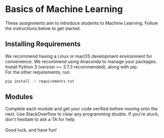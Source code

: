 # Basics of Machine Learning
These assignments aim to introduce students to Machine Learning. Follow the instructions below to get started.
## Installing Requirements
We recommend having a Linux or macOS development environment for convenience. We recommend using Anaconda to manage your packages. <br>
Install Python 3 (version >= 3.7.3 recommended), along with pip. <br>
For the other requirements, run:
```bash
pip install -r requirements.txt
```
## Modules
Complete each module and get your code verified before moving onto the next. Use StackOverflow to clear any programming doubts. If you're stuck, don't hesitate to ask a TA for help. <br>
<br>
Good luck, and have fun!
